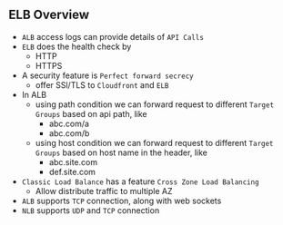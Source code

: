 ## ELB Overview

- `ALB` access logs can provide details of `API Calls`
- `ELB` does the health check by
  - HTTP
  - HTTPS
- A security feature is `Perfect forward secrecy`
  - offer SSl/TLS to `Cloudfront` and `ELB`
- In ALB
  - using path condition we can forward request to different `Target Groups` based on api path, like
    - abc.com/a
    - abc.com/b
  - using host condition we can forward request to different `Target Groups` based on host name in the header, like
    - abc.site.com
    - def.site.com
- `Classic Load Balance` has a feature `Cross Zone Load Balancing`
  - Allow distribute traffic to multiple AZ
- `ALB` supports `TCP` connection, along with web sockets
- `NLB` supports `UDP` and `TCP` connection
